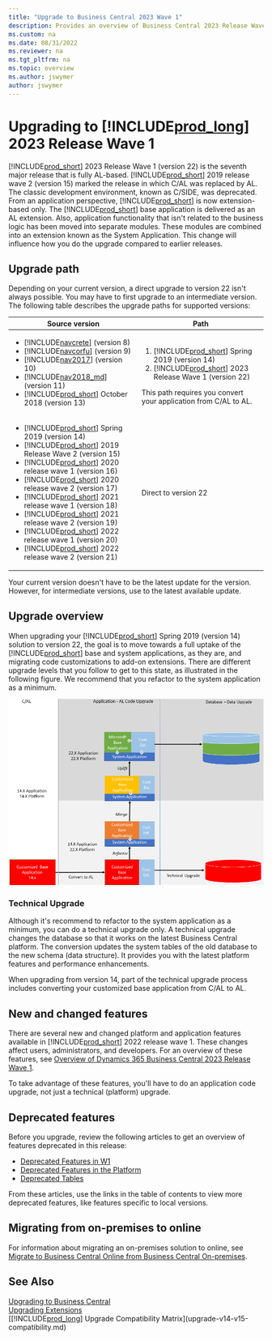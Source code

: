```yaml
---
title: "Upgrade to Business Central 2023 Wave 1"
description: Provides an overview of Business Central 2023 Release Wave 1 upgrade
ms.custom: na
ms.date: 08/31/2022
ms.reviewer: na
ms.tgt_pltfrm: na
ms.topic: overview
ms.author: jswymer
author: jswymer
---
```

# Upgrading to [!INCLUDE[prod_long](../developer/includes/prod_long.md)] 2023 Release Wave 1

[!INCLUDE[prod_short](../developer/includes/prod_short.md)] 2023 Release Wave 1 (version 22) is the seventh major release that is fully AL-based. [!INCLUDE[prod_short](../developer/includes/prod_short.md)] 2019 release wave 2 (version 15) marked the release in which C/AL was replaced by AL. The classic development environment, known as C/SIDE, was deprecated. From an application perspective, [!INCLUDE[prod_short](../developer/includes/prod_short.md)] is now extension-based only. The [!INCLUDE[prod_short](../developer/includes/prod_short.md)] base application is delivered as an AL extension. Also, application functionality that isn't related to the business logic has been moved into separate modules. These modules are combined into an extension known as the System Application. This change will influence how you do the upgrade compared to earlier releases.

## Upgrade path

Depending on your current version, a direct upgrade to version 22 isn't always possible. You may have to first upgrade to an intermediate version. The following table describes the upgrade paths for supported versions:

|  Source version  |  Path  |
|------------|--------------|
|<ul><li> [!INCLUDE[navcrete](../developer/includes/navcrete_md.md)] (version 8)</li><li>[!INCLUDE[navcorfu](../developer/includes/navcorfu_md.md)] (version 9)</li><li>[!INCLUDE[nav2017](../developer/includes/nav2017.md)] (version 10)</li><li>[!INCLUDE[nav2018_md](../developer/includes/nav2018_md.md)] (version 11)</li><li>[!INCLUDE[prod_short](../developer/includes/prod_short.md)] October 2018 (version 13)</li></ul>|<ol><li>[!INCLUDE[prod_short](../developer/includes/prod_short.md)] Spring 2019 (version 14)</li><li>[!INCLUDE[prod_short](../developer/includes/prod_short.md)] 2023 Release Wave 1 (version 22)</li></ol>This path requires you convert your application from C/AL to AL.|
|<ul><li> [!INCLUDE[prod_short](../developer/includes/prod_short.md)] Spring 2019 (version 14)</li><li> [!INCLUDE[prod_short](../developer/includes/prod_short.md)] 2019 Release Wave 2 (version 15)</li><li> [!INCLUDE[prod_short](../developer/includes/prod_short.md)] 2020 release wave 1 (version 16)</li><li> [!INCLUDE[prod_short](../developer/includes/prod_short.md)] 2020 release wave 2 (version 17)</li><li> [!INCLUDE[prod_short](../developer/includes/prod_short.md)] 2021 release wave 1 (version 18)</li><li> [!INCLUDE[prod_short](../developer/includes/prod_short.md)] 2021 release wave 2 (version 19)</li><li> [!INCLUDE[prod_short](../developer/includes/prod_short.md)] 2022 release wave 1 (version 20)</li><li>[!INCLUDE[prod_short](../developer/includes/prod_short.md)] 2022 release wave 2 (version 21)</li></ul>|Direct to version 22|

Your current version doesn't have to be the latest update for the version. However, for intermediate versions, use to the latest available update.

## <a name="upgradepath"></a>Upgrade overview

When upgrading your [!INCLUDE[prod_short](../developer/includes/prod_short.md)] Spring 2019 (version 14) solution to version 22, the goal is to move towards a full uptake of the [!INCLUDE[prod_short](../developer/includes/prod_short.md)] base and system applications, as they are, and migrating code customizations to add-on extensions. There are different upgrade levels that you follow to get to this state, as illustrated in the following figure. We recommend that you refactor to the system application as a minimum.

[![Upgrade path on Business Central application.](../developer/media/bc22-upgrade-paths-v1.png)](../developer/media/bc22-upgrade-paths-v1.png#lightbox)

### Technical Upgrade

Although it's recommend to refactor to the system application as a minimum, you can do a technical upgrade only. A technical upgrade changes the database so that it works on the latest Business Central platform. The conversion updates the system tables of the old database to the new schema (data structure). It provides you with the latest platform features and performance enhancements.

When upgrading from version 14, part of the technical upgrade process includes converting your customized base application from C/AL to AL.

## New and changed features

There are several new and changed platform and application features available in [!INCLUDE[prod_short](../developer/includes/prod_short.md)] 2022 release wave 1. These changes affect users, administrators, and developers. For an overview of these features, see [Overview of Dynamics 365 Business Central 2023 Release Wave 1](/dynamics365/release-plan/2023wave1/smb/dynamics365-business-central/).

To take advantage of these features, you'll have to do an application code upgrade, not just a technical (platform) upgrade. 

## Deprecated features

Before you upgrade, review the following articles to get an overview of features deprecated in this release:

- [Deprecated Features in W1](deprecated-features-w1.md)
- [Deprecated Features in the Platform](deprecated-features-platform.md)
- [Deprecated Tables](deprecated-tables.md)

From these articles, use the links in the table of contents to view more deprecated features, like features specific to local versions.

## Migrating from on-premises to online

For information about migrating an on-premises solution to online, see [Migrate to Business Central Online from Business Central On-premises](/dynamics365/business-central/dev-itpro/administration/migrate-business-central-on-premises).

## See Also  

[Upgrading to Business Central](upgrading-to-business-central.md)  
[Upgrading Extensions](../developer/devenv-upgrading-extensions.md)  
[[!INCLUDE[prod_long](../developer/includes/prod_long.md)] Upgrade Compatibility Matrix](upgrade-v14-v15-compatibility.md)  
